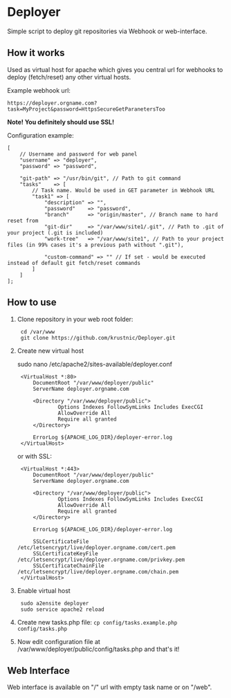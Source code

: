 Deployer
========

Simple script to deploy git repositories via Webhook or web-interface.

How it works
------------

Used as virtual host for apache which gives you central url for webhooks to deploy (fetch/reset) any other virtual hosts. 

Example webhook url:

    https://deployer.orgname.com?task=MyProject&password=HttpsSecureGetParanetersToo

**Note! You definitely should use SSL!**


Configuration example:

    [
        // Username and password for web panel
        "username" => "deployer",
        "password" => "password",

        "git-path" => "/usr/bin/git", // Path to git command
        "tasks"    => [
            // Task name. Would be used in GET parameter in Webhook URL
            "task1" => [
                "description" => "",
                "password"    => "password",
                "branch"      => "origin/master", // Branch name to hard reset from
                "git-dir"     => "/var/www/site1/.git", // Path to .git of your project (.git is included)
                "work-tree"   => "/var/www/site1", // Path to your project files (in 99% cases it's a previous path without ".git"),

                "custom-command" => "" // If set - would be executed instead of default git fetch/reset commands
            ]
        ]
    ];

How to use
----------

1. Clone repository in your web root folder:

        cd /var/www
        git clone https://github.com/krustnic/Deployer.git

2. Create new virtual host

    sudo nano /etc/apache2/sites-available/deployer.conf
    
        <VirtualHost *:80>    
            DocumentRoot "/var/www/deployer/public"
            ServerName deployer.orgname.com

            <Directory "/var/www/deployer/public">
                    Options Indexes FollowSymLinks Includes ExecCGI
                    AllowOverride All
                    Require all granted
            </Directory>

            ErrorLog ${APACHE_LOG_DIR}/deployer-error.log
        </VirtualHost>
    
    or with SSL:
    
        <VirtualHost *:443>
            DocumentRoot "/var/www/deployer/public"
            ServerName deployer.orgname.com

            <Directory "/var/www/deployer/public">
                    Options Indexes FollowSymLinks Includes ExecCGI
                    AllowOverride All
                    Require all granted
            </Directory>

            ErrorLog ${APACHE_LOG_DIR}/deployer-error.log

            SSLCertificateFile /etc/letsencrypt/live/deployer.orgname.com/cert.pem
            SSLCertificateKeyFile /etc/letsencrypt/live/deployer.orgname.com/privkey.pem            
            SSLCertificateChainFile /etc/letsencrypt/live/deployer.orgname.com/chain.pem
        </VirtualHost>
        
3. Enable virtual host

        sudo a2ensite deployer
        sudo service apache2 reload

4. Create new tasks.php file: `cp config/tasks.example.php config/tasks.php`

5. Now edit configuration file at /var/www/deployer/public/config/tasks.php and that's it!

Web Interface
-------------

Web interface is available on "/" url with empty task name or on "/web".